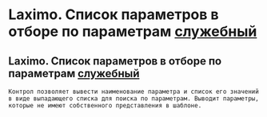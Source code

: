 ﻿---
description: 2.4.7
---
# Laximo. Список параметров в отборе по параметрам [служебный](!)
## Laximo. Список параметров в отборе по параметрам [служебный](!)
	Контрол позволяет вывести наименование параметра и список его значений в виде выпадающего списка для поиска по параметрам. Выводит параметры, которые не имеют собственного представления в шаблоне.

